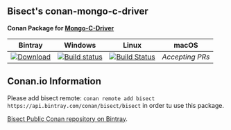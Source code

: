 ## Bisect's conan-mongo-c-driver

**Conan Package for [Mongo-C-Driver](https://github.com/mongodb/mongo-c-driver)**

| Bintray | Windows | Linux | macOS | 
|:--------:|:---------:|:-----------------:|:-----------------:|
| [ ![Download](https://api.bintray.com/packages/bisect/bisect/mongo-c-driver%3Abisect/images/download.svg) ](https://bintray.com/bisect/bisect/mongo-c-driver%3Abisect/_latestVersion) | [![Build status](https://ci.appveyor.com/api/projects/status/07l9qdr59s9aaono/branch/stable/1.11.0?svg=true)](https://ci.appveyor.com/project/promgamer/conan-mongo-c-driver/branch/stable/1.11.0) | [![Build Status](https://travis-ci.org/bisect-pt/conan-mongo-c-driver.svg?branch=testing%2F1.11.0)](https://travis-ci.org/bisect-pt/conan-mongo-c-driver) | *Accepting PRs* |

## Conan.io Information

Please add bisect remote: `conan remote add bisect https://api.bintray.com/conan/bisect/bisect` in order tu use this package.

[Bisect Public Conan repository on Bintray](https://bintray.com/bisect/bisect).

